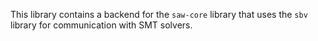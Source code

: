 This library contains a backend for the `saw-core` library that uses
the `sbv` library for communication with SMT solvers.
